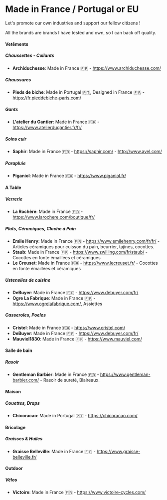# Made in France / Portugal or EU
Let's promote our own industries and support our fellow citizens !

All the brands are brands I have tested and own, so I can back off quality.

#### **Vetêments**
##### Chaussettes - Collants
* **Archiduchesse**: Made in France 🇫🇷 - https://www.archiduchesse.com/

##### Chaussures
* **Pieds de biche**: Made in Portugal 🇵🇹, Designed in France 🇫🇷 - https://fr.pieddebiche-paris.com/

##### Gants
* **L'atelier du Gantier**: Made in France 🇫🇷 - https://www.atelierdugantier.fr/fr/

##### Soins cuir
* **Saphir**: Made in France 🇫🇷 - https://saphir.com/ - http://www.avel.com/

##### Parapluie
* **Piganiol**: Made in France 🇫🇷 - https://www.piganiol.fr/

#### **A Table**
##### Verrerie
* **La Rochère**: Made in France 🇫🇷 - https://www.larochere.com/boutique/fr/

##### Plats, Céramiques, Cloche à Pain
* **Emile Henry**: Made in France 🇫🇷 - https://www.emilehenry.com/fr/fr/ - Articles céramiques pour cuisson du pain, beurrier, tajines, cocottes.
* **Staub**: Made in France 🇫🇷 - https://www.zwilling.com/fr/staub/ - Cocottes en fonte émaillées et céramiques
* **Le Creuset**: Made in France 🇫🇷 - https://www.lecreuset.fr/ - Cocottes en fonte émaillées et céramiques

##### Ustensiles de cuisine
* **DeBuyer**: Made in France 🇫🇷 - https://www.debuyer.com/fr/
* **Ogre La Fabrique**: Made in France 🇫🇷 - https://www.ogrelafabrique.com/, Assiettes

##### Casseroles, Poeles
* **Cristel**: Made in France 🇫🇷 - https://www.cristel.com/
* **DeBuyer**: Made in France 🇫🇷 - https://www.debuyer.com/fr/
* **Mauviel1830**: Made in France 🇫🇷 - https://www.mauviel.com/

#### Salle de bain
##### Rasoir
* **Gentleman Barbier**: Made in France 🇫🇷 - https://www.gentleman-barbier.com/ - Rasoir de sureté, Blaireaux.

#### Maison
##### Couettes, Draps
* **Chicoracao**: Made in Portugal 🇵🇹 - https://chicoracao.com/

#### Bricolage
##### Graisses & Huiles
* **Graisse Belleville**: Made in France 🇫🇷 - https://www.graisse-belleville.fr/

#### Outdoor
##### Vélos
* **Victoire**: Made in France 🇫🇷 - https://www.victoire-cycles.com/
